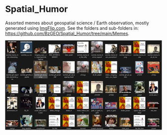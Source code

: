 # Spatial_Humor
Assorted memes about geospatial science / Earth observation, mostly generated using [ImgFlip.com](https://imgflip.com/memetemplates). See the folders and sub-folders in: https://github.com/BzGEO/Spatial_Humor/tree/main/Memes.

![](https://github.com/BzGEO/Spatial_Humor/blob/main/screenshots.png)
